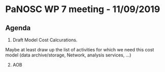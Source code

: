 PaNOSC WP 7 meeting - 11/09/2019
========================================================

Agenda
------

1. Draft Model Cost Calcurations.

  Maybe at least draw up the list of activities for which we need this cost model (data archive/storage, Network, analysis services, ...)

2. AOB
